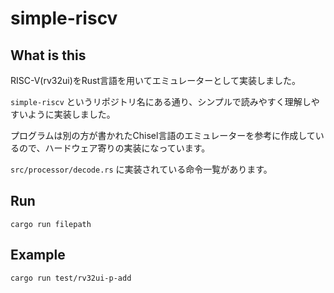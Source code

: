# simple-riscv

## What is this

RISC-V(rv32ui)をRust言語を用いてエミュレーターとして実装しました。

`simple-riscv` というリポジトリ名にある通り、シンプルで読みやすく理解しやすいように実装しました。

プログラムは別の方が書かれたChisel言語のエミュレーターを参考に作成しているので、ハードウェア寄りの実装になっています。

`src/processor/decode.rs` に実装されている命令一覧があります。

## Run

```shell
cargo run filepath
```

## Example

```shell
cargo run test/rv32ui-p-add
```
